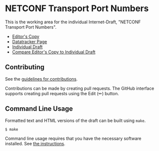 # NETCONF Transport Port Numbers

This is the working area for the individual Internet-Draft, "NETCONF Transport Port Numbers".

* [Editor's Copy](https://boucadair.github.io/netconf-port-numbers/#go.draft-boucadair-netconf-port-numbers.html)
* [Datatracker Page](https://datatracker.ietf.org/doc/draft-boucadair-netconf-port-numbers)
* [Individual Draft](https://datatracker.ietf.org/doc/html/draft-boucadair-netconf-port-numbers)
* [Compare Editor's Copy to Individual Draft](https://boucadair.github.io/netconf-port-numbers/#go.draft-boucadair-netconf-port-numbers.diff)


## Contributing

See the
[guidelines for contributions](https://github.com/boucadair/netconf-port-numbers/blob//CONTRIBUTING.md).

Contributions can be made by creating pull requests.
The GitHub interface supports creating pull requests using the Edit (✏) button.


## Command Line Usage

Formatted text and HTML versions of the draft can be built using `make`.

```sh
$ make
```

Command line usage requires that you have the necessary software installed.  See
[the instructions](https://github.com/martinthomson/i-d-template/blob/main/doc/SETUP.md).


